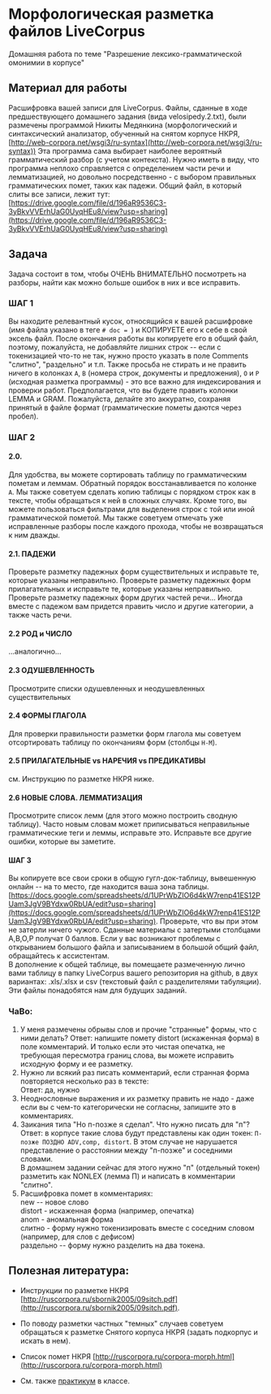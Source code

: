 # Морфологическая разметка файлов LiveCorpus
Домашняя работа по теме "Разрешение лексико-грамматической омонимии в корпусе"

## Материал для работы
Расшифровка вашей записи для LiveCorpus. Файлы, сданные в ходе предшествующего домашнего задания (вида velosipedy.2.txt), были размечены программой Никиты Медянкина (морфологический и синтаксический анализатор, обученный на снятом корпусе НКРЯ, [http://web-corpora.net/wsgi3/ru-syntax](http://web-corpora.net/wsgi3/ru-syntax))
Эта программа сама выбирает наиболее вероятный грамматический разбор (с учетом контекста). Нужно иметь в виду, что программа неплохо справляется с определением части речи и лемматизацией, но довольно посредственно - с выбором правильных грамматических помет, таких как падежи.
Общий файл, в который слиты все записи, лежит тут:
[https://drive.google.com/file/d/196aR9536C3-3yBkvVVErhUaG0UyqHEu8/view?usp=sharing](https://drive.google.com/file/d/196aR9536C3-3yBkvVVErhUaG0UyqHEu8/view?usp=sharing)

## Задача
Задача состоит в том, чтобы ОЧЕНЬ ВНИМАТЕЛЬНО посмотреть на разборы, найти как можно больше ошибок в них и все исправить.
 
### ШАГ 1
Вы находите релевантный кусок, относящийся к вашей расшифровке (имя файла указано в теге `# doc = `)
и КОПИРУЕТЕ его к себе в свой эксель файл. После окончания работы вы копируете его в общий файл, поэтому, пожалуйста, не добавляйте лишних строк -- если с токенизацией что-то не так, нужно просто указать в поле Comments "слитно", "раздельно" и т.п.
Также просьба не стирать и не править ничего в колонках `А`, `B` (номера строк, документы и предложения), `O` и `P` (исходная разметка программы) - это все важно для индексирования и проверки работ. Предполагается, что вы будете править колонки LEMMA и GRAM. Пожалуйста, делайте это аккуратно, сохраняя принятый в файле формат (грамматические пометы даются через пробел).
 
### ШАГ 2
#### 2.0. 
Для удобства, вы можете сортировать таблицу по грамматическим пометам и леммам. Обратный порядок восстанавливается по колонке `А`.
Мы также советуем сделать копию таблицы с порядком строк как в тексте, чтобы обращаться к ней в сложных случаях. Кроме того, вы можете пользоваться фильтрами для выделения строк с той или иной грамматической пометой.
Мы также советуем отмечать уже исправленные разборы после каждого прохода, чтобы не возвращаться к ним дважды.
 
#### 2.1. ПАДЕЖИ
Проверьте разметку падежных форм существительных и исправьте те, которые указаны неправильно.
Проверьте разметку падежных форм прилагательных и исправьте те, которые указаны неправильно.
Проверьте разметку падежных форм других частей речи...
Иногда вместе с падежом вам придется править число и другие категории, а также часть речи.
 
#### 2.2 РОД и ЧИСЛО
...аналогично...
 
#### 2.3 ОДУШЕВЛЕННОСТЬ
Просмотрите списки одушевленных и неодушевленных существительных
 
#### 2.4 ФОРМЫ ГЛАГОЛА
Для проверки правильности разметки форм глагола мы советуем отсортировать таблицу по окончаниям форм (столбцы `H-M`).
 
#### 2.5 ПРИЛАГАТЕЛЬНЫЕ vs НАРЕЧИЯ vs ПРЕДИКАТИВЫ
см. Инструкцию по разметке НКРЯ ниже.  
 
#### 2.6 НОВЫЕ СЛОВА. ЛЕММАТИЗАЦИЯ
Просмотрите список лемм (для этого можно построить сводную таблицу). Часто новым словам может приписываться неправильные грамматические теги и леммы, исправьте это. Исправьте все другие ошибки, которые вы заметите.
 
#### ШАГ 3
Вы копируете все свои сроки в общую гугл-док-таблицу, вывешенную онлайн -- на то место, где находится ваша зона таблицы.
[https://docs.google.com/spreadsheets/d/1UPrWbZIO6d4kW7renp41ES12PUam3JgV9BYdxw0RbUA/edit?usp=sharing](https://docs.google.com/spreadsheets/d/1UPrWbZIO6d4kW7renp41ES12PUam3JgV9BYdxw0RbUA/edit?usp=sharing). 
Проверьте, что вы при этом не затерли ничего чужого. Сданные материалы с затертыми столбцами A,B,O,P получат 0 баллов.
Если у вас возникают проблемы с открыванием большого файла и записыванием в большой общий файл, обращайтесь к ассистентам.  
В дополнение к общей таблице, вы помещаете размеченную лично вами таблицу в папку LiveCorpus вашего репозитория на github, в двух вариантах: .xls/.xlsx и csv (текстовый файл с разделителями табуляции). Эти файлы понадобятся нам для будущих заданий.   
 
### ЧаВо:
1) У меня размечены обрывы слов и прочие "странные" формы, что с ними делать? Ответ: напишите помету distort (искаженная форма) в поле комментарий. И только если это чистая опечатка, не требующая пересмотра границ слова, вы можете исправить исходную форму и ее разметку.  
2) Нужно ли всякий раз писать комментарий, если странная форма повторяется несколько раз в тексте:  
Ответ: да, нужно  
3) Неоднословные выражения и их разметку править не надо - даже если вы с чем-то категорически не согласны, запишите это в комментариях.  
4) Заикания типа "Но п-позже я сделал". Что нужно писать для "п"?  
Ответ: в корпусе такие слова будут представлены как один токен: `П-позже ПОЗДНО ADV,comp, distort`. В этом случае не нарушается представление о расстоянии между "п-позже" и соседними словами.  
В домашнем задании сейчас для этого нужно "п" (отдельный токен) разметить как NONLEX (лемма П) и написать в комментарии "слитно".  
5) Расшифровка помет в комментариях:  
new -- новое слово  
distort - искаженная форма (например, опечатка)  
anom - аномальная форма  
слитно - форму нужно токенизировать вместе с соседним словом (например, для слов с дефисом)  
раздельно -- форму нужно разделить на два токена.  
 
## Полезная литература:  
* Инструкции по разметке НКРЯ [http://ruscorpora.ru/sbornik2005/09sitch.pdf](http://ruscorpora.ru/sbornik2005/09sitch.pdf).  
* По поводу разметки частных "темных" случаев советуем обращаться к разметке Снятого корпуса НКРЯ (задать подкорпус и искать в нем).  
 
* Список помет НКРЯ [http://ruscorpora.ru/corpora-morph.html](http://ruscorpora.ru/corpora-morph.html)  

* См. также [практикум](https://github.com/olesar/hseinstruments/blob/master/Day08-Disambiguation.md#%D0%9A%D0%B0%D0%BA-%D0%B2%D1%8B%D0%B1%D0%B8%D1%80%D0%B0%D1%82%D1%8C-%D1%80%D0%B0%D0%B7%D0%B1%D0%BE%D1%80%D1%8B) в классе.
